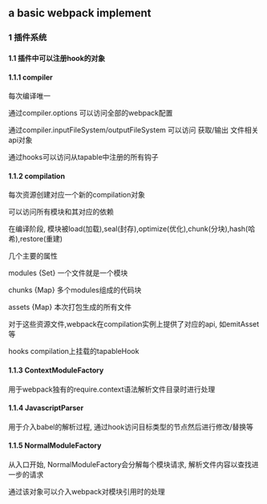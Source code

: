## a basic webpack implement

### 1 插件系统

#### 1.1 插件中可以注册hook的对象

#### 1.1.1 compiler

每次编译唯一

通过compiler.options 可以访问全部的webpack配置

通过compiler.inputFileSystem/outputFileSystem 可以访问 获取/输出 文件相关api对象

通过hooks可以访问从tapable中注册的所有钩子

#### 1.1.2 compilation

每次资源创建对应一个新的compilation对象

可以访问所有模块和其对应的依赖

在编译阶段, 模块被load(加载),seal(封存),optimize(优化),chunk(分块),hash(哈希),restore(重建)

几个主要的属性

modules {Set} 一个文件就是一个模块

chunks {Map} 多个modules组成的代码块

assets {Map} 本次打包生成的所有文件

对于这些资源文件,webpack在compilation实例上提供了对应的api, 如emitAsset等

hooks compilation上挂载的tapableHook

#### 1.1.3 ContextModuleFactory

用于webpack独有的require.context语法解析文件目录时进行处理

#### 1.1.4 JavascriptParser

用于介入babel的解析过程, 通过hook访问目标类型的节点然后进行修改/替换等

#### 1.1.5 NormalModuleFactory

从入口开始, NormalModuleFactory会分解每个模块请求, 解析文件内容以查找进一步的请求

通过该对象可以介入webpack对模块引用时的处理
